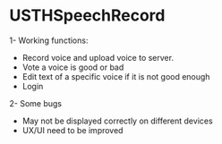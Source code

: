# USTHSpeechRecord
1- Working functions:
  + Record voice and upload voice to server.
  + Vote a voice is good or bad
  + Edit text of a specific voice if it is not good enough
  + Login 
  
2- Some bugs
  + May not be displayed correctly on different devices
  + UX/UI need to be improved
